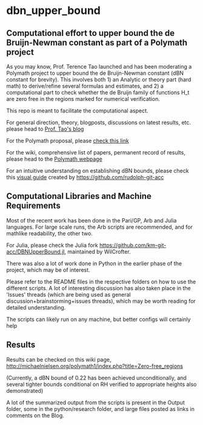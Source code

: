 # dbn_upper_bound
Computational effort to upper bound the de Bruijn-Newman constant as part of a Polymath project
-----------------------------------------------------------------------------------------------

As you may know, Prof. Terence Tao launched and has been moderating a Polymath project to upper bound the de Bruijn-Newman constant (dBN constant for brevity). This involves both 1) an Analytic or theory part (hard math) to derive/refine several formulas and estimates, and 2) a computational part to check whether the de Bruijn family of functions H_t are zero free in the regions marked for numerical verification.

This repo is meant to facilitate the computational aspect.

For general direction, theory, blogposts, discussions on latest results, etc. please head to [Prof. Tao's blog](https://terrytao.wordpress.com/)

For the Polymath proposal, please [check this link](https://terrytao.wordpress.com/2018/01/24/polymath-proposal-upper-bounding-the-de-bruijn-newman-constant/)

For the wiki, comprehensive list of papers, permanent record of results, please head to the [Polymath webpage](http://michaelnielsen.org/polymath1/index.php?title=De_Bruijn-Newman_constant)

For an intuitive understanding on establishing dBN bounds, please check this <a href='https://github.com/km-git-acc/dbn_upper_bound/blob/master/Barrier_Approach_Visual_Guide.pdf'>visual guide</a> created by <a href='Rudolph'>https://github.com/rudolph-git-acc</a> 

Computational Libraries and Machine Requirements
--------------------------------------------------------------------------------------------
Most of the recent work has been done in the Pari/GP, Arb and Julia languages. For large scale runs, the Arb scripts are recommended, and for mathlike readability, the other two.

For Julia, please check the Julia fork https://github.com/km-git-acc/DBNUpperBound.jl, maintained by WilCrofter.

There was also a lot of work done in Python in the earlier phase of the project, which may be of interest.

Please refer to the README files in the respective folders on how to use the different scripts. A lot of interesting discussion has also taken place in the 'Issues' threads (which are being used as general discussion+brainstorming+issues threads), which may be worth reading for detailed understanding. 

The scripts can likely run on any machine, but better configs will certainly help


Results
---------------------------------------------------------------------------------------------
Results can be checked on this wiki page,
http://michaelnielsen.org/polymath1/index.php?title=Zero-free_regions

(Currently, a dBN bound of 0.22 has been achieved unconditionally, and several tighter bounds conditional on RH verified to appropriate heights also demonstrated)

A lot of the summarized output from the scripts is present in the Output folder, some in the python/research folder, and large files posted as links in comments on the Blog.

